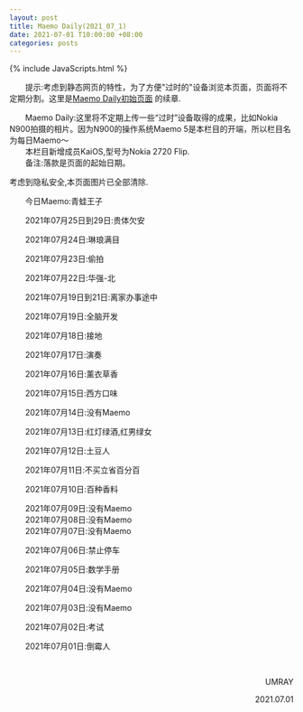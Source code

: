 ```yaml
---
layout: post
title: Maemo Daily(2021_07_1)
date: 2021-07-01 T10:00:00 +08:00
categories: posts
---
```


{% include JavaScripts.html %}

<audio src="/include/BGM/亲爱的旅人啊.mp3" autoplay loop></audio>

&emsp;&emsp;提示:考虑到静态网页的特性，为了方便"过时的"设备浏览本页面，页面将不定期分割。这里是[Maemo Daily初始页面](/posts/2021/05/11/MaemoDaily.html "Go to Maemo Daily") 的续章.  

&emsp;&emsp;Maemo Daily:这里将不定期上传一些“过时”设备取得的成果，比如Nokia N900拍摄的相片。因为N900的操作系统Maemo 5是本栏目的开端，所以栏目名为每日Maemo～  
&emsp;&emsp;本栏目新增成员KaiOS,型号为Nokia 2720 Flip.  
&emsp;&emsp;备注:落款是页面的起始日期。  

考虑到隐私安全,本页面图片已全部清除.  

&emsp;&emsp;今日Maemo:青蛙王子  

&emsp;&emsp;2021年07月25日到29日:贵体欠安  

&emsp;&emsp;2021年07月24日:琳琅满目   

&emsp;&emsp;2021年07月23日:偷拍  

&emsp;&emsp;2021年07月22日:华强-北  

&emsp;&emsp;2021年07月19日到21日:离家办事途中  

&emsp;&emsp;2021年07月19日:全脑开发  

&emsp;&emsp;2021年07月18日:接地  

&emsp;&emsp;2021年07月17日:演奏  

&emsp;&emsp;2021年07月16日:薰衣草香  

&emsp;&emsp;2021年07月15日:西方口味  

&emsp;&emsp;2021年07月14日:没有Maemo  

&emsp;&emsp;2021年07月13日:红灯绿酒,红男绿女  

&emsp;&emsp;2021年07月12日:土豆人  

&emsp;&emsp;2021年07月11日:不买立省百分百  

&emsp;&emsp;2021年07月10日:百种香料  

&emsp;&emsp;2021年07月09日:没有Maemo  
&emsp;&emsp;2021年07月08日:没有Maemo  
&emsp;&emsp;2021年07月07日:没有Maemo  

&emsp;&emsp;2021年07月06日:禁止停车   

&emsp;&emsp;2021年07月05日:数学手册  

&emsp;&emsp;2021年07月04日:没有Maemo  

&emsp;&emsp;2021年07月03日:没有Maemo  

&emsp;&emsp;2021年07月02日:考试  

&emsp;&emsp;2021年07月01日:倒霉人  

&emsp;&emsp;  
<p align="right">UMRAY</p>
<p align="right">2021.07.01</p>

